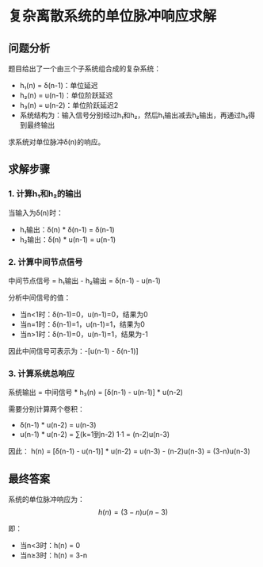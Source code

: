 # 复杂离散系统的单位脉冲响应求解

## 问题分析
题目给出了一个由三个子系统组合成的复杂系统：
- h₁(n) = δ(n-1)：单位延迟
- h₂(n) = u(n-1)：单位阶跃延迟
- h₃(n) = u(n-2)：单位阶跃延迟2
- 系统结构为：输入信号分别经过h₁和h₂，然后h₁输出减去h₂输出，再通过h₃得到最终输出

求系统对单位脉冲δ(n)的响应。

## 求解步骤

### 1. 计算h₁和h₂的输出
当输入为δ(n)时：
- h₁输出：δ(n) * δ(n-1) = δ(n-1)
- h₂输出：δ(n) * u(n-1) = u(n-1)

### 2. 计算中间节点信号
中间节点信号 = h₁输出 - h₂输出 = δ(n-1) - u(n-1)

分析中间信号的值：
- 当n<1时：δ(n-1)=0，u(n-1)=0，结果为0
- 当n=1时：δ(n-1)=1，u(n-1)=1，结果为0
- 当n>1时：δ(n-1)=0，u(n-1)=1，结果为-1

因此中间信号可表示为：-[u(n-1) - δ(n-1)]

### 3. 计算系统总响应
系统输出 = 中间信号 * h₃(n) = [δ(n-1) - u(n-1)] * u(n-2)

需要分别计算两个卷积：
- δ(n-1) * u(n-2) = u(n-3)
- u(n-1) * u(n-2) = ∑(k=1到n-2) 1·1 = (n-2)u(n-3)

因此：
h(n) = [δ(n-1) - u(n-1)] * u(n-2) = u(n-3) - (n-2)u(n-3) = (3-n)u(n-3)

## 最终答案
系统的单位脉冲响应为：
$$h(n) = (3-n)u(n-3)$$

即：
- 当n<3时：h(n) = 0
- 当n≥3时：h(n) = 3-n
